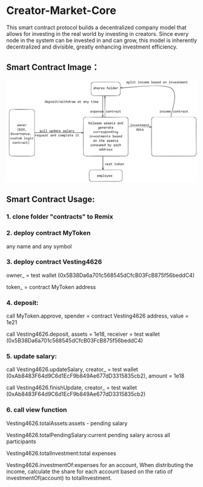 # Creator-Market-Core
This smart contract protocol builds a decentralized company model that allows for investing in the real world by investing in creators. Since every node in the system can be invested in and can grow, this model is inherently decentralized and divisible, greatly enhancing investment efficiency.

## Smart Contract Image：

![Creator-Market](./public/contract-logic.png)

## Smart Contract Usage:

### 1. clone folder "contracts" to Remix

### 2. deploy contract MyToken

any name and any symbol

### 3. deploy contract Vesting4626

owner_ = test wallet (0x5B38Da6a701c568545dCfcB03FcB875f56beddC4)

token_ = contract MyToken address

### 4. deposit:

call MyToken.approve, spender = contract Vesting4626 address, value = 1e21

call Vesting4626.deposit, assets = 1e18, receiver = test wallet (0x5B38Da6a701c568545dCfcB03FcB875f56beddC4)

### 5. update salary:

call Vesting4626.updateSalary, creator_ = test wallet (0xAb8483F64d9C6d1EcF9b849Ae677dD3315835cb2), amount = 1e18

call Vesting4626.finishUpdate, creator_ = test wallet (0xAb8483F64d9C6d1EcF9b849Ae677dD3315835cb2)

### 6. call view function

Vesting4626.totalAssets:assets - pending salary

Vesting4626.totalPendingSalary:current pending salary across all participants

Vesting4626.totalInvestment:total expenses

Vesting4626.investmentOf:expenses for an account, When distributing the income, calculate the share for each account based on the ratio of investmentOf(account) to totalInvestment.

